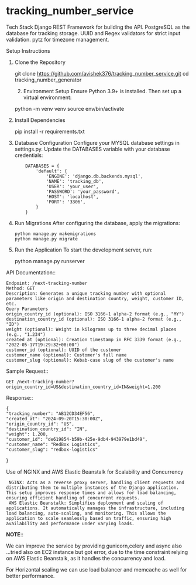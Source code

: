 # tracking_number_service

Tech Stack
Django REST Framework for building the API.
PostgreSQL as the database for tracking storage.
UUID and Regex validators for strict input validation.
pytz for timezone management.
    
Setup Instructions
    
1. Clone the Repository

    
    
    git clone <https://github.com/avishek376/tracking_number_service.git>
    cd tracking_number_generator

   2. Environment Setup
   Ensure Python 3.9+ is installed. Then set up a virtual environment:
    
    
    python -m venv venv
    source env/bin/activate

 3. Install Dependencies
    

     pip install -r requirements.txt


 4. Database Configuration
 Configure your MYSQL database settings in settings.py. Update the DATABASES variable with your database credentials:



            DATABASES = {
                'default': {
                    'ENGINE': 'django.db.backends.mysql',
                    'NAME': 'tracking_db',
                    'USER': 'your_user',
                    'PASSWORD': 'your_password',
                    'HOST': 'localhost',
                    'PORT': '3306',
                }
            }
5. Run Migrations
After configuring the database, apply the migrations:


       python manage.py makemigrations
       python manage.py migrate


6. Run the Application
To start the development server, run:

    
    python manage.py runserver


API Documentation::


    Endpoint: /next-tracking-number
    Method: GET
    Description: Generates a unique tracking number with optional parameters like origin and destination country, weight, customer ID, etc.
    Query Parameters
    origin_country_id (optional): ISO 3166-1 alpha-2 format (e.g., "MY")
    destination_country_id (optional): ISO 3166-1 alpha-2 format (e.g., "ID")
    weight (optional): Weight in kilograms up to three decimal places (e.g., "1.234")
    created_at (optional): Creation timestamp in RFC 3339 format (e.g., "2022-05-17T19:29:32+08:00")
    customer_id (optional): UUID of the customer
    customer_name (optional): Customer's full name
    customer_slug (optional): Kebab-case slug of the customer's name


Sample Request::

    GET /next-tracking-number?origin_country_id=US&destination_country_id=IN&weight=1.200

Response::

    {
    "tracking_number": "AB12CD34EF56",
    "created_at": "2024-09-20T15:30:00Z",
    "origin_country_id": "US",
    "destination_country_id": "IN",
    "weight": 1.200,
    "customer_id": "de619854-b59b-425e-9db4-943979e1bd49",
    "customer_name": "RedBox Logistics",
    "customer_slug": "redbox-logistics"
}


Use of NGINX and AWS Elastic Beanstalk for Scalability and Concurrency


     NGINX: Acts as a reverse proxy server, handling client requests and distributing them to multiple instances of the Django application. This setup improves response times and allows for load balancing, ensuring efficient handling of concurrent requests.
     AWS Elastic Beanstalk: Simplifies deployment and scaling of applications. It automatically manages the infrastructure, including load balancing, auto-scaling, and monitoring. This allows the application to scale seamlessly based on traffic, ensuring high availability and performance under varying loads.

**NOTE**::

We can improve the service by providing gunicorn,celery and async also
...tried also on EC2 instance but got error, due to the time constraint 
relying on AWS Elastic Beanstalk, as it handles the concurrency and load.

For Horizontal scaling we can use load balancer and memcache as well for better performance.